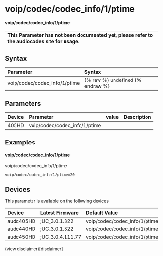 ﻿---
description: voip/codec/codec_info/1/ptime
search: false
---

# voip/codec/codec_info/1/ptime

#### voip/codec/codec_info/1/ptime


| This Parameter has not been documented yet, please refer to the audiocodes site for usage.  |
| :--- |

## Syntax
| Parameter | Syntax |
| :--- | :--- |
|voip/codec/codec_info/1/ptime | {% raw %} undefined {% endraw %} |

## Parameters
|Device|Parameter|value|Description|
|:---|:---|:---|:---|
| 405HD | voip/codec/codec_info/1/ptime |  |  |

## Examples
#### voip/codec/codec_info/1/ptime

voip/codec/codec_info/1/ptime

```
voip/codec/codec_info/1/ptime=20
```

## Devices
This parameter is available on the following devices

| Device | Latest Firmware | Default Value |
|:---|:---|:---|
| audc405HD | ;UC_3.0.1.322 | voip/codec/codec_info/1/ptime=20 
| audc440HD | ;UC_3.0.1.322 | voip/codec/codec_info/1/ptime=20 
| audc450HD | ;UC_3.0.4.111.77 | voip/codec/codec_info/1/ptime=20 

(view disclaimer)[disclaimer]
